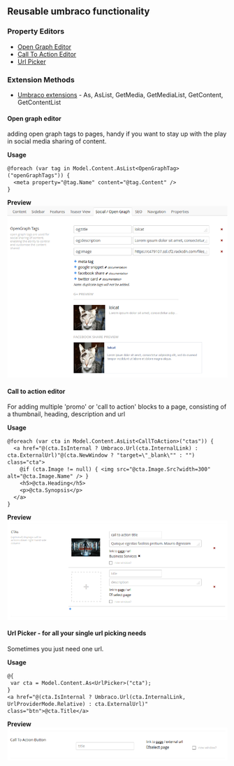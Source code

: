 ## Reusable umbraco functionality

### Property Editors
* [Open Graph Editor](/App_Plugins/OpenGraphTags)
* [Call To Action Editor](/App_Plugins/CTAEditor)
* [Url Picker](/App_Plugins/UrlPicker)

### Extension Methods
* [Umbraco extensions](/App_Code/Extensions/UmbracoExtensions.cs) - As<T>, AsList<T>, GetMedia, GetMediaList, GetContent, GetContentList

#### Open graph editor
adding open graph tags to pages, handy if you want to stay up with the play in social media sharing of content.

**Usage**
```
@foreach (var tag in Model.Content.AsList<OpenGraphTag>("openGraphTags")) {
  <meta property="@tag.Name" content="@tag.Content" />
}
```
**Preview**
![ScreenShot](/opengrapheditor.png)

#### Call to action editor
For adding multiple 'promo' or 'call to action' blocks to a page, consisting of a thumbnail, heading, description and url

**Usage**
```
@foreach (var cta in Model.Content.AsList<CallToAction>("ctas")) {
  <a href="@(cta.IsInternal ? Umbraco.Url(cta.InternalLink) : cta.ExternalUrl)"@(cta.NewWindow ? "target=\"_blank\"" : "") class="cta">
    @if (cta.Image != null) { <img src="@cta.Image.Src?width=300" alt="@cta.Image.Name" /> }
    <h5>@cta.Heading</h5>
    <p>@cta.Synopsis</p>
  </a>
}
```
**Preview**
![ScreenShot](/cta-editor.png)

#### Url Picker - for all your single url picking needs
Sometimes you just need one url.

**Usage**
```
@{
 var cta = Model.Content.As<UrlPicker>("cta");
}
<a href="@(cta.IsInternal ? Umbraco.Url(cta.InternalLink, UrlProviderMode.Relative) : cta.ExternalUrl)" class="btn">@cta.Title</a>
```
**Preview**
![ScreenShot](/url-picker.png)
